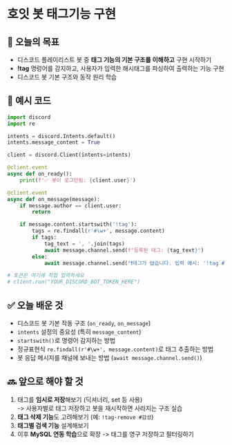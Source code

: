 # 호잇 봇 태그기능 구현

## 📅 오늘의 목표
* 디스코드 플레이리스트 봇 중 **태그 기능의 기본 구조를 이해하고** 구현 시작하기
* **!tag** 명렁어를 감지하고, 사용자가 입력한 해시태그를 파싱하여 출력하는 기능 구현
* 디스코드 봇 기본 구조와 동작 원리 학습

## 📌 예시 코드
```python
import discord
import re

intents = discord.Intents.default()
intents.message_content = True

client = discord.Client(intents=intents)

@client.event
async def on_ready():
    print(f'✅ 봇이 로그인됨: {client.user}')

@client.event
async def on_message(message):
    if message.author == client.user:
        return

    if message.content.startswith('!tag'):
        tags = re.findall(r'#\w+', message.content)
        if tags:
            tag_text = ', '.join(tags)
            await message.channel.send(f"등록된 태그: {tag_text}")
        else:
            await message.channel.send("❗태그가 없습니다. 입력 예시: '!tag #공부 #감성'")

# 토큰은 여기에 직접 입력하세요
# client.run("YOUR_DISCORD_BOT_TOKEN_HERE")
```

## ✅ 오늘 배운 것
* 디스코드 봇 기본 작동 구조 (`on_ready`, `on_message`)
* `intents` 설정의 중요성 (특히 `message_content`)
* `startswith()`로 명령어 감지하는 방법
* 정규표현식 `re.findall(r'#\w+', message.content)`로 태그 추출하는 방법
* 봇 응답 메시지를 채널에 보내는 방법 (`await message.channel.send()`)

## 🔜 앞으로 해야 할 것
1. 태그를 **임시로 저장**해보기 (딕셔너리, set 등 사용)  
   -> 사용자별로 태그 저장하고 봇을 재시작하면 사라지는 구조 실습
2. **태그 삭제 기능**도 고려해보기 (예: `!tag-remove #감성`)
3. **태그별 검색 기능** 설계해보기
4. 이후 **MySQL 연동 학습**으로 확장 -> 태그를 영구 저장하고 필터링하기
